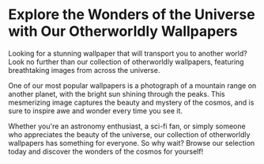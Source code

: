 <!--
Write me markdown content of website with wallpaper:

"A photograph of a mountain range on another planet, with the bright sun shining through the peaks."

The header of the page should not be copy of the text but rather a real content of the website which is using this wallpaper.
-->

<!--font:Poppins-->

# Explore the Wonders of the Universe with Our Otherworldly Wallpapers

Looking for a stunning wallpaper that will transport you to another world? Look no further than our collection of otherworldly wallpapers, featuring breathtaking images from across the universe.

One of our most popular wallpapers is a photograph of a mountain range on another planet, with the bright sun shining through the peaks. This mesmerizing image captures the beauty and mystery of the cosmos, and is sure to inspire awe and wonder every time you see it.

Whether you're an astronomy enthusiast, a sci-fi fan, or simply someone who appreciates the beauty of the universe, our collection of otherworldly wallpapers has something for everyone. So why wait? Browse our selection today and discover the wonders of the cosmos for yourself!
